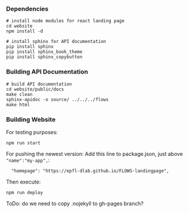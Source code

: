 ### Dependencies

```
# install node modules for react landing page
cd website
npm install -d
```
```
# install sphinx for API documentation
pip install sphinx
pip install sphinx_book_theme
pip install sphinx_copybutton
```

### Building API Documentation

```
# build API documentation
cd website/public/docs
make clean
sphinx-apidoc -o source/ ../../../flows
make html
```

### Building Website

For testing purposes:
```
npm run start
```

For pushing the newest version:
Add this line to package.json, just above `"name":"my-app",`:
```
  "homepage": "https://epfl-dlab.github.io/FLOWS-landingpage",
```
Then execute:
```
npm run deploy
```

ToDo: do we need to copy .nojekyll to gh-pages branch?